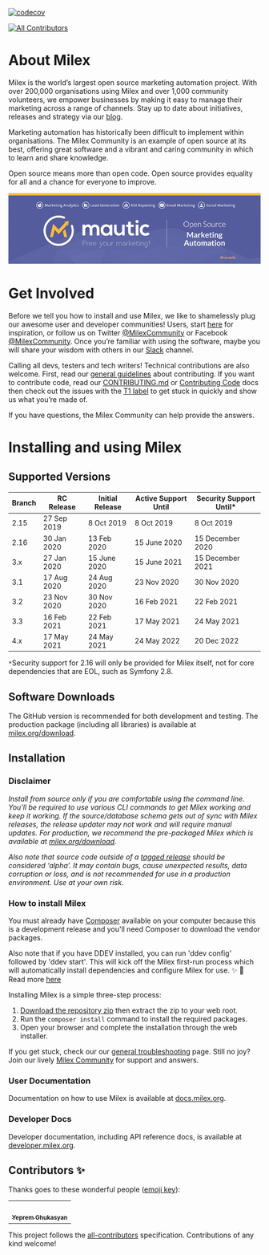 [![codecov](https://codecov.io/gh/milex/milex/branch/features/graph/badge.svg)](https://codecov.io/gh/milex/milex)
<!-- ALL-CONTRIBUTORS-BADGE:START - Do not remove or modify this section -->
[![All Contributors](https://img.shields.io/badge/all_contributors-82-orange.svg?style=flat-square)](#contributors-)
<!-- ALL-CONTRIBUTORS-BADGE:END -->

About Milex
============
Milex is the world’s largest open source marketing automation project. With over 200,000 organisations using Milex and over 1,000 community volunteers, we empower businesses by making it easy to manage their marketing across a range of channels. Stay up to date about initiatives, releases and strategy via our [blog][milex-blog].

Marketing automation has historically been difficult to implement within organisations. The Milex Community is an example of open source at its best, offering great software and a vibrant and caring community in which to learn and share knowledge.

Open source means more than open code. Open source provides equality for all and a chance for everyone to improve.

![Milex](.github/readme_image.png "Milex Open Source Marketing Automation")

Get Involved
=============
Before we tell you how to install and use Milex, we like to shamelessly plug our awesome user and developer communities! Users, start [here][get-involved] for inspiration, or follow us on Twitter [@MilexCommunity][twitter] or Facebook [@MilexCommunity][facebook]. Once you’re familiar with using the software, maybe you will share your wisdom with others in our [Slack][slack] channel.

Calling all devs, testers and tech writers! Technical contributions are also welcome. First, read our [general guidelines][contributing] about contributing. If you want to contribute code, read our [CONTRIBUTING.md][contributing-md] or [Contributing Code][contribute-developer] docs then check out the issues with the [T1 label][t1-issues] to get stuck in quickly and show us what you’re made of.

If you have questions, the Milex Community can help provide the answers.

Installing and using Milex
============================

## Supported Versions

| Branch | RC Release | Initial Release | Active Support Until | Security Support Until*
|--|--|--|--|--|
|2.15  | 27 Sep 2019 | 8 Oct 2019 | 8 Oct 2019 | 8 Oct 2019
|2.16  | 30 Jan 2020 | 13 Feb 2020 | 15 June 2020 | 15 December 2020
|3.x   | 27 Jan 2020 | 15 June 2020 | 15 June 2021 | 15 December 2021
|3.1   | 17 Aug 2020 | 24 Aug 2020 | 23 Nov 2020 | 30 Nov 2020
|3.2   | 23 Nov 2020 | 30 Nov 2020 | 16 Feb 2021 | 22 Feb 2021
|3.3   | 16 Feb 2021 | 22 Feb 2021 | 17 May 2021 | 24 May 2021
|4.x   | 17 May 2021 | 24 May 2021 | 24 May 2022 | 20 Dec 2022

`*`Security support for 2.16 will only be provided for Milex itself, not for core dependencies that are EOL, such as Symfony 2.8.

## Software Downloads
The GitHub version is recommended for both development and testing. The production package (including all libraries) is available at [milex.org/download][download-milex].

## Installation
### Disclaimer
*Install from source only if you are comfortable using the command line. You'll be required to use various CLI commands to get Milex working and keep it working. If the source/database schema gets out of sync with Milex releases, the release updater may not work and will require manual updates. For production, we recommend the pre-packaged Milex which is available at [milex.org/download][download-milex].*

*Also note that source code outside of a [tagged release][tagged-release] should be considered ‘alpha’. It may contain bugs, cause unexpected results, data corruption or loss, and is not recommended for use in a production environment. Use at your own risk.*

### How to install Milex
You must already have [Composer][composer] available on your computer because this is a development release and you'll need Composer to download the vendor packages.

Also note that if you have DDEV installed, you can run 'ddev config' followed by 'ddev start'. This will kick off the Milex first-run process which will automatically install dependencies and configure Milex for use. ✨ 🚀 Read more [here][ddev-milex]

Installing Milex is a simple three-step process:

1. [Download the repository zip][download-zip] then extract the zip to your web root.
2. Run the `composer install` command to install the required packages.
3. Open your browser and complete the installation through the web installer.

If you get stuck, check our our [general troubleshooting][troubleshooting] page. Still no joy? Join our lively [Milex Community][community] for support and answers.

### User Documentation
Documentation on how to use Milex is available at [docs.milex.org][milex-docs].

### Developer Docs
Developer documentation, including API reference docs, is available at [developer.milex.org][dev-docs].


## Contributors ✨

Thanks goes to these wonderful people ([emoji key](https://allcontributors.org/docs/en/emoji-key)):

<!-- ALL-CONTRIBUTORS-LIST:START - Do not remove or modify this section -->
<!-- prettier-ignore-start -->
<!-- markdownlint-disable -->
<table>
  <tr>
    <td align="center"><a href="https://twitter.com/eprem9"><img src="https://avatars.githubusercontent.com/u/5460763?s=400&v=4" width="100px;" alt=""/><br /><sub><b>Yeprem Ghukasyan</b></sub></a><br /></td>
  </tr>
</table>

<!-- markdownlint-restore -->
<!-- prettier-ignore-end -->

<!-- ALL-CONTRIBUTORS-LIST:END -->

This project follows the [all-contributors][all-contributors] specification. Contributions of any kind welcome!

[milex-blog]: <https://www.milex.org/blog>
[get-involved]: <https://www.milex.org/community/get-involved>
[twitter]: <https://twitter.com/MilexCommunity>
[facebook]: <https://www.facebook.com/MilexCommunity/>
[slack]: <https://www.milex.org/community/get-involved/communication-channels>
[contributing]: <https://contribute.milex.org/contributing-to-milex>
[contributing-md]: <https://github.com/milex/milex/blob/feature/.github/CONTRIBUTING.md>
[contribute-developer]: <https://contribute.milex.org/contributing-to-milex/developer>
[t1-issues]: <https://github.com/milex/milex/issues?q=is%3Aissue+is%3Aopen+label%3AT1>
[download-milex]: <https://www.milex.org/download>
[tagged-release]: <https://github.com/milex/milex/releases>
[composer]: <http://getcomposer.org/>
[download-zip]: <https://github.com/milex/milex/archive/refs/heads/features.zip>
[ddev-milex]: <https://kb.milex.org/knowledgebase/development/how-to-install-milex-using-ddev>
[troubleshooting]: <https://docs.milex.org/en/troubleshooting>
[community]: <https://www.milex.org/community>
[milex-docs]: <https://docs.milex.org>
[dev-docs]: <https://developer.milex.org>
[all-contributors]: <https://github.com/all-contributors/all-contributors>
"# milex" 
